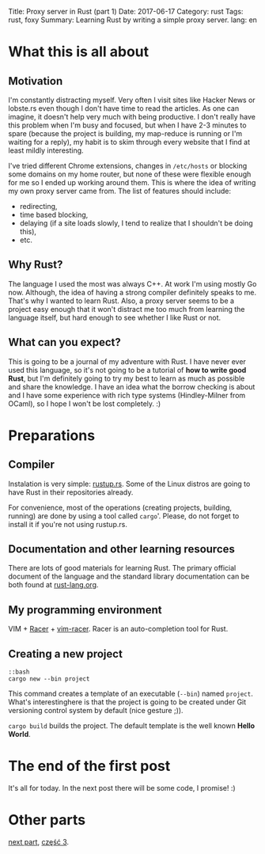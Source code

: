 Title: Proxy server in Rust (part 1)
Date: 2017-06-17
Category: rust
Tags: rust, foxy
Summary: Learning Rust by writing a simple proxy server.
lang: en


# What this is all about

## Motivation
I'm constantly distracting myself. Very often I visit sites like Hacker News or
lobste.rs even though I don't have time to read the articles. As one can
imagine, it doesn't help very much with being productive. I don't really have
this problem when I'm busy and focused, but when I have 2-3 minutes to spare
(because the project is building, my map-reduce is running or I'm waiting for a
reply), my habit is to skim through every website that I find at least mildly
interesting.

I've tried different Chrome extensions, changes in `/etc/hosts` or blocking some
domains on my home router, but none of these were flexible enough for me so I
ended up working around them. This is where the idea of writing my own proxy
server came from. The list of features should include:

- redirecting,
- time based blocking,
- delaying (if a site loads slowly, I tend to realize that I shouldn't be doing
  this),
- etc.

## Why Rust?
The language I used the most was always C++. At work I'm using mostly Go now.
Although, the idea of having a strong compiler definitely speaks to me. That's
why I wanted to learn Rust. Also, a proxy server seems to be a project easy
enough that it won't distract me too much from learning the language itself, but
hard enough to see whether I like Rust or not.

## What can you expect?
This is going to be a journal of my adventure with Rust. I have never ever used
this language, so it's not going to be a tutorial of **how to write good Rust**,
but I'm definitely going to try my best to learn as much as possible and share
the knowledge. I have an idea what the borrow checking is about and I have some
experience with rich type systems (Hindley-Milner from OCaml), so I hope I won't
be lost completely. :)


# Preparations

## Compiler
Instalation is very simple: [rustup.rs](https://rustup.rs/). Some of the Linux
distros are going to have Rust in their repositories already.

For convenience, most of the operations (creating projects, building, running)
are done by using a tool called `cargo`'. Please, do not forget to install it if
you're not using rustup.rs.

## Documentation and other learning resources
There are lots of good materials for learning Rust. The primary official
document of the language and the standard library documentation can be both
found at [rust-lang.org](https://www.rust-lang.org/).

## My programming environment
VIM + [Racer](https://github.com/phildawes/racer) +
[vim-racer](https://github.com/racer-rust/vim-racer). Racer is an
auto-completion tool for Rust.

## Creating a new project
    ::bash
    cargo new --bin project

This command creates a template of an executable  (`--bin`) named `project`.
What's interestinghere is that the project is going to be created under Git
versioning control system by default (nice gesture ;)).

`cargo build` builds the project. The default template is the well known **Hello
World**.

# The end of the first post
It's all for today. In the next post there will be some code, I promise! :)

# Other parts
[next part](serwer-proxy-w-ruscie-czesc-2.html), [część 3](serwer-proxy-w-ruscie-czesc-3.html).
